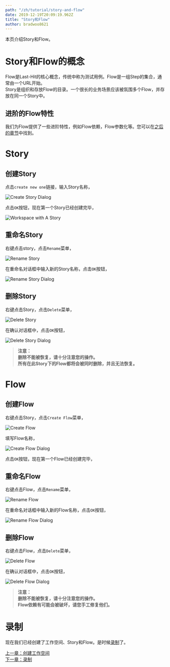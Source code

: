 ```yaml
---
path: "/zh/tutorial/story-and-flow"
date: 2019-12-19T20:09:19.962Z
title: "Story和Flow"
author: bradwoo8621
---
```


<p class="sub-title">本页介绍Story和Flow。</p>

# Story和Flow的概念
Flow是Last-Hit的核心概念，传统中称为测试用例。Flow是一组Step的集合，通常由一个URL开始。  
Story是组织和存放Flow的目录。一个很长的业务场景应该被氛围多个Flow，并存放在同一个Story中。  

## 进阶的Flow特性
我们为Flow提供了一些进阶特性，例如Flow依赖，Flow参数化等。您可以在[之后的章节](/zh/tutorial/flow-settings/)中找到。

# Story
## 创建Story
点击`create new one`链接，输入Story名称，

![Create Story Dialog](./create-story-dialog.png)

点击`OK`按钮，现在第一个Story已经创建完毕，

![Workspace with A Story](./workspace-with-a-story.png)

## 重命名Story
右键点击story，点击`Rename`菜单，

![Rename Story](./story-rename.png)

在重命名对话框中输入新的Story名称，点击`OK`按钮，

![Rename Story Dialog](./story-rename-dialog.png)

## 删除Story
右键点击Story，点击`Delete`菜单，

![Delete Story](./story-delete.png)

在确认对话框中，点击`OK`按钮，

![Delete Story Dialog](./story-delete-dialog.png)

> **注意：**  
> **删除不能被恢复，请十分注意您的操作。**  
> **所有在此Story下的Flow都将会被同时删除，并且无法恢复。**

# Flow
## 创建Flow
右键点击Story，点击`Create Flow`菜单，

![Create Flow](./create-flow.png)

填写Flow名称，

![Create Flow Dialog](./create-flow-dialog.png)

点击`OK`按钮，现在第一个Flow已经创建完毕，

## 重命名Flow
右键点击Flow，点击`Rename`菜单，

![Rename Flow](./flow-rename.png)

在重命名对话框中输入新的Flow名称，点击`OK`按钮，

![Rename Flow Dialog](./flow-rename-dialog.png)

## 删除Flow
右键点击Flow，点击`Delete`菜单，

![Delete Flow](./flow-delete.png)

在确认对话框中，点击`OK`按钮，

![Delete Flow Dialog](./flow-delete-dialog.png)

> **注意：**  
> **删除不能被恢复，请十分注意您的操作。**  
> **Flow依赖有可能会被破坏，请您手工修复他们。**


# 录制
现在我们已经创建了工作空间、Story和Flow。是时候[录制](/zh/tutorial/do-record/)了。

<div class="doc-page-links">
	<div>
		<a href="/zh/tutorial/create-workspace/">上一章：创建工作空间</a>
	</div>
	<div>
		<a href="/zh/tutorial/do-record/">下一章：录制</a>
	</div>
</div>